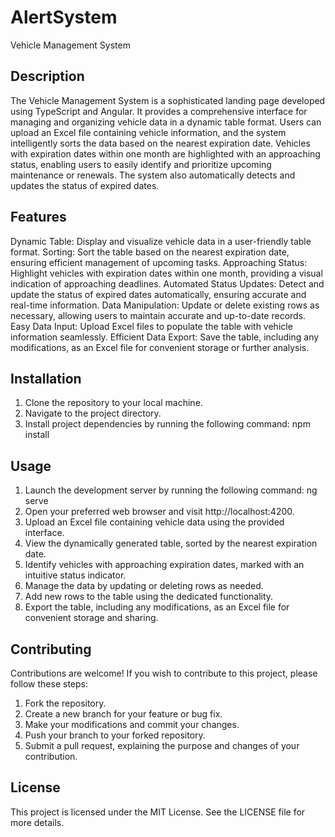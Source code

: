 # AlertSystem

Vehicle Management System


## Description
The Vehicle Management System is a sophisticated landing page developed using TypeScript and Angular. It provides a comprehensive interface for managing and organizing vehicle data in a dynamic table format. Users can upload an Excel file containing vehicle information, and the system intelligently sorts the data based on the nearest expiration date. Vehicles with expiration dates within one month are highlighted with an approaching status, enabling users to easily identify and prioritize upcoming maintenance or renewals. The system also automatically detects and updates the status of expired dates.

## Features
Dynamic Table: Display and visualize vehicle data in a user-friendly table format.
Sorting: Sort the table based on the nearest expiration date, ensuring efficient management of upcoming tasks.
Approaching Status: Highlight vehicles with expiration dates within one month, providing a visual indication of approaching deadlines.
Automated Status Updates: Detect and update the status of expired dates automatically, ensuring accurate and real-time information.
Data Manipulation: Update or delete existing rows as necessary, allowing users to maintain accurate and up-to-date records.
Easy Data Input: Upload Excel files to populate the table with vehicle information seamlessly.
Efficient Data Export: Save the table, including any modifications, as an Excel file for convenient storage or further analysis.

## Installation
1. Clone the repository to your local machine.
2. Navigate to the project directory.
3. Install project dependencies by running the following command:
npm install


## Usage
1. Launch the development server by running the following command:
ng serve
2. Open your preferred web browser and visit http://localhost:4200.
3. Upload an Excel file containing vehicle data using the provided interface.
4. View the dynamically generated table, sorted by the nearest expiration date.
5. Identify vehicles with approaching expiration dates, marked with an intuitive status indicator.
6. Manage the data by updating or deleting rows as needed.
7. Add new rows to the table using the dedicated functionality.
8. Export the table, including any modifications, as an Excel file for convenient storage and sharing.


## Contributing
Contributions are welcome! If you wish to contribute to this project, please follow these steps:

1. Fork the repository.
2. Create a new branch for your feature or bug fix.
3. Make your modifications and commit your changes.
4. Push your branch to your forked repository.
5. Submit a pull request, explaining the purpose and changes of your contribution.
## License
This project is licensed under the MIT License. See the LICENSE file for more details.


